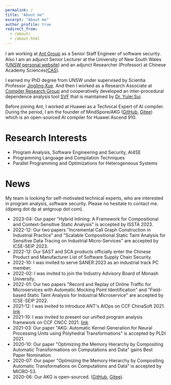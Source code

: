 ```yaml
---
permalink: /
title: "About me"
excerpt: "About me"
author_profile: true
redirect_from: 
  - /about/
  - /about.html
---
```

<!-- I am an adjunct senior lecturer working with Scientia Professor [Jingling Xue](http://www.cse.unsw.edu.au/~jingling) at School of Computer Science and Engineering, The University of New South Wales. -->

I am working at [Ant Group](https://www.antgroup.com/) as a Senior Staﬀ Engineer of software security. Also I am an adjunct Senior Lecturer at the University of New South Wales ([UNSW personal website](http://www.cse.unsw.edu.au/~pengd/)) and an adjunct Researcher (Professor) at Chinese Academy Sciences([CAS](http://english.cas.cn/)).

I earned my PhD degree from UNSW under supervised by Scientia Professor [Jingling Xue](http://www.cse.unsw.edu.au/~jingling). And then I worked as a Research Associate at [Compiler Research Group](http://www.cse.unsw.edu.au/~corg/) and cooperatively developed an inter-procedural dependence analysis tool [SVF](http://svf-tools.github.io/SVF/) that is maintained by [Dr. Yulei Sui](https://yuleisui.github.io/).

Before joining Ant, I worked at Huawei as a Technical Expert of AI compiler. During the period, I am the founder of MindSpore/AKG ([GitHub](https://github.com/mindspore-ai/akg), [Gitee](https://github.com/mindspore-ai/akg)) which is an open-sourced AI compiler for Huawei Ascend 910.

Research Interests
======
* Program Analysis, Software Engineering and Security, AI4SE
* Programming Language and Compilation Techniques
* Parallel Programming and Optimizations for Heterogeneous Systems


News
======
My team is looking for self-motivated technical experts, who are interested in program analysis, software security. Please no hesitate to contact me. (dipeng dot dp at antgroup dot com).

* 2023-04: Our paper "Hybrid Inlining: A Framework for Compositional and Context-Sensitive Static Analysis" is accepted by ISSTA 2023.
* 2022-12: Our two papers "Incremental Call Graph Construction in Industrial Practice" and "Scalable Compositional Static Taint Analysis for Sensitive Data Tracing on Industrial Micro-Services" are accepted by ICSE-SEIP 2023.
* 2022-12: Our SAST and SCA products officially enter the Chinese Product and Manufacturer List of Software Supply Chain Security.
* 2022-10: I was invited to serve SANER 2023 as an industrial track PC member.
* 2022-02: I was invited to join the Industry Advisory Board of Monash University.
* 2022-01: Our two papers "Record and Replay of Online Traffic for Microservices with Automatic Mocking Point Identification" and "Field-based Static Taint Analysis for Industrial Microservice" are accepted by ICSE-SEIP 2022.
* 2021-12: I was invited to introduce ANT's AIOps on CCF ChinaSoft 2021. [link](http://chinasoft.ccf.org.cn/schedule/special/6.html)
* 2021-10: I was invited to present our unified program analysis framework on CCF CNCC 2021. [link](https://zhuanlan.zhihu.com/p/417330325)
* 2021-03: Our paper "AKG: Automatic Kernel Generation for Neural Processing Units using Polyhedral Transformations" is accepted by PLDI 2021.
* 2020-10: Our paper "Optimizing the Memory Hierarchy by Compositing Automatic Transformations on Computations and Data" gains Best Paper Nomination. 
* 2020-07: Our paper "Optimizing the Memory Hierarchy by Compositing Automatic Transformations on Computations and Data" is accepted by MICRO-53.
* 2020-06: Our AKG is open-sourced. ([GitHub](https://github.com/mindspore-ai/akg), [Gitee](https://github.com/mindspore-ai/akg)). 


